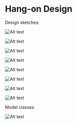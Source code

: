 # Hang-on Design

Design sketches:

![Alt text](https://github.com/Jack-Herrer/Hang-on/tree/master/Design/Designsketches/start_game.jpg)

![Alt text](https://github.com/Jack-Herrer/Hang-on/tree/master/Design/Designsketches/in_game.jpg)

![Alt text](https://github.com/Jack-Herrer/Hang-on/tree/master/Design/Designsketches/typing_ans.jpg)

![Alt text](https://github.com/Jack-Herrer/Hang-on/tree/master/Design/Designsketches/view_options.jpg)

![Alt text](https://github.com/Jack-Herrer/Hang-on/tree/master/Design/Designsketches/highscores.jpg)

![Alt text](https://github.com/Jack-Herrer/Hang-on/tree/master/Design/Designsketches/settings.jpg)

![Alt text](https://github.com/Jack-Herrer/Hang-on/tree/master/Design/Designsketches/on_win.jpg)

![Alt text](https://github.com/Jack-Herrer/Hang-on/tree/master/Design/Designsketches/lost_game.jpg)

Model classes:

![Alt text](https://github.com/Jack-Herrer/Hang-on/tree/master/Design/Designsketches/modelclasses.jpg)


